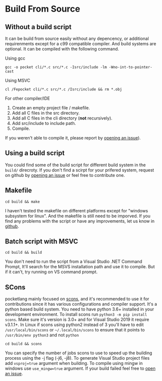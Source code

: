 
# Build From Source

## Without a build script

It can be build from source easily without any depencency, or additional
requirenments except for a c99 compatible compiler. And build systems are
optional. It can be compiled with the following command.

Using gcc
```
gcc -o pocket cli/*.c src/*.c -Isrc/include -lm -Wno-int-to-pointer-cast
```

Using MSVC
```
cl /Fepocket cli/*.c src/*.c /Isrc/include && rm *.obj
```

For other compiler/IDE

1. Create an empty project file / makefile.
2. Add all C files in the src directory.
3. Add all C files in the cli directory (**not** recursively).
4. Add src/include to include path.
5. Compile.

If you weren't able to compile it, please report by [opening an issue](https://github.com/ThakeeNathees/pocketlang/issues/new)).

## Using a build script

You could find some of the build script for different build system in the `build/`
direcroty. If you don't find a scirpt for your prifered system, request on github
by [opening an issue](https://github.com/ThakeeNathees/pocketlang/issues/new) or
feel free to contribute one.

## Makefile

```
cd build && make
```

I haven't tested the makefile on different platforms except for "windows subsystem for linux".
And the makefile is still need to be imporved. If you find any problems with the script or
have any improvements, let us know in [github](https://github.com/ThakeeNathees/pocketlang).


## Batch script with MSVC

```
cd build && build
```

You don't need to run the script from a Visual Studio .NET Command Prompt,
It'll search for the MSVS installation path and use it to compile. But if it
can't, try running on VS command prompt.

## SCons

pocketlang mainly focused on [scons](https://www.scons.org/), and it's
recommended to use it for contributions since it has various configurations
and compiler support. It's a python based build system. You need to have
python 3.6+ installed in your development environment. To install scons run
`python3 -m pip install scons`. Make sure it's version is 3.0+ and for Visual
Studio 2019 it require v3.1.1+. In Linux if scons using python2 instead of 3
you'll have to edit `/usr/local/bin/scons` or `~/.local/bin/scons` to ensure
that it points to `/usr/bin/env python3` and not `python`

```
cd build && scons
```

You can specify the number of jobs scons to use to speed up the building process
using the -j flag (-j6, -j8). To generate Visual Studio project files add `vsproj=true`
argument when building. To compile using mingw in windows use `use_mingw=true` argument.
If your build failed feel free to [open an issue](https://github.com/ThakeeNathees/pocketlang/issues/new). 
